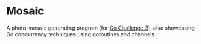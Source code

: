 # Mosaic

A photo-mosaic generating program (for [Go Challenge 3](http://golang-challenge.com/go-challenge3)), also showcasing Go concurrency techniques using goroutines and channels.

